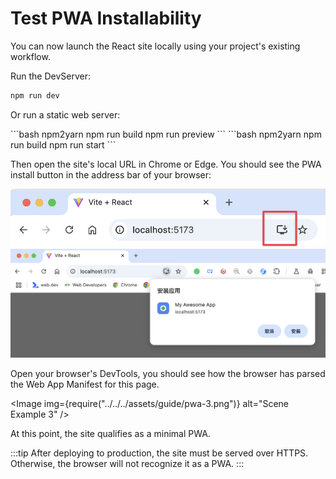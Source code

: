 # Test PWA Installability

You can now launch the React site locally using your project's existing workflow.

Run the DevServer:

```bash npm2yarn
npm run dev
```

Or run a static web server:

<Tabs>
<TabItem value="vite" label="Vite">
```bash npm2yarn
npm run build
npm run preview
```
</TabItem>
<TabItem value="next" label="Next.js">
```bash npm2yarn
npm run build
npm run start
```
</TabItem>
</Tabs>

Then open the site's local URL in Chrome or Edge. You should see the PWA install button in the address bar of your browser:

![](../../../assets/guide/pwa-1.png)
![](../../../assets/guide/pwa-2.png)

Open your browser's DevTools, you should see how the browser has parsed the Web App Manifest for this page.

<Image img={require("../../../assets/guide/pwa-3.png")} alt="Scene Example 3" />

At this point, the site qualifies as a minimal PWA.

:::tip
After deploying to production, the site must be served over HTTPS. Otherwise, the browser will not recognize it as a PWA.
:::
